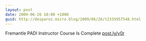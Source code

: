 ```yaml
---
layout: post
date: 2009-06-26 10:00 +1000
guid: http://desparoz.micro.blog/2009/06/26/t2335957548.html
---
```

Fremantle PADI Instructor Course Is Complete [post.ly/y0r](http://post.ly/y0r)
